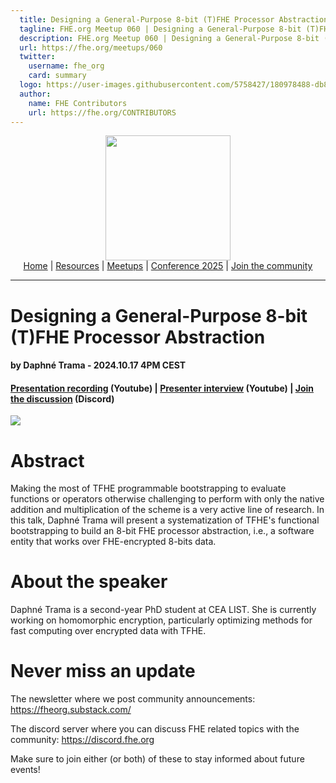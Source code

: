 ```yaml
---
  title: Designing a General-Purpose 8-bit (T)FHE Processor Abstraction w/ Daphné Trama | FHE.org Meetup 060
  tagline: FHE.org Meetup 060 | Designing a General-Purpose 8-bit (T)FHE Processor Abstraction w/ Daphné Trama
  description: FHE.org Meetup 060 | Designing a General-Purpose 8-bit (T)FHE Processor Abstraction w/ Daphné Trama
  url: https://fhe.org/meetups/060
  twitter:
    username: fhe_org
    card: summary
  logo: https://user-images.githubusercontent.com/5758427/180978488-db825482-5a58-4c7c-9589-c494a6f0be04.png
  author:
    name: FHE Contributors
    url: https://fhe.org/CONTRIBUTORS
---
```


<!-- Main header navigation -->
<p align="center">
  <img width="200" src="https://user-images.githubusercontent.com/5758427/180978488-db825482-5a58-4c7c-9589-c494a6f0be04.png"><br/>
  <a href="https://fhe-org.github.io">Home</a> | <a href="https://fhe-org.github.io/resources">Resources</a> | <a href="https://fhe-org.github.io/meetups/">Meetups</a> | <a href="https://fhe-org.github.io/conferences/conference-2025/">Conference 2025</a> | <a href="https://fhe-org.github.io/community">Join the community</a>
</p>
<hr/>
<!-- /Main header navigation -->


# Designing a General-Purpose 8-bit (T)FHE Processor Abstraction
#### by Daphné Trama - 2024.10.17 4PM CEST
#### <a href="https://www.youtube.com/watch?v=UCksDHiCxls&list=PLnbmMskCVh1chnSM8Jjy6Nk3IH6fpn7MM&index=2">Presentation recording</a> (Youtube) | <a href="https://www.youtube.com/watch?v=n4DlY4dXnNw&list=PLnbmMskCVh1e3EGYBGrAg1q-cVE5fM6O4&index=1">Presenter interview</a> (Youtube) | <a href="https://discord.fhe.org">Join the discussion</a> (Discord)

<a href="https://www.meetup.com/fhe-org/events/303999913/?utm_medium=referral&utm_campaign=share-btn_savedevents_share_modal&utm_source=link"><img src="https://github.com/user-attachments/assets/45a37307-2183-42d9-9ae2-9bd5735169c4"></a>

# Abstract

Making the most of TFHE programmable bootstrapping to evaluate functions or operators otherwise challenging to perform with only the native addition and multiplication of the scheme is a very active line of research. In this talk, Daphné Trama will present a systematization of TFHE's functional bootstrapping to build an 8-bit FHE processor abstraction, i.e., a software entity that works over FHE-encrypted 8-bits data.

# About the speaker

Daphné Trama is a second-year PhD student at CEA LIST. She is currently working on homomorphic encryption, particularly optimizing methods for fast computing over encrypted data with TFHE.

# Never miss an update

The newsletter where we post community announcements: https://fheorg.substack.com/

The discord server where you can discuss FHE related topics with the community: https://discord.fhe.org

Make sure to join either (or both) of these to stay informed about future events!
